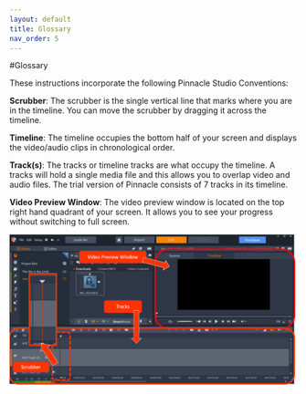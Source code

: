 ```yaml
---
layout: default
title: Glossary
nav_order: 5
---
```


#Glossary

These instructions incorporate the following Pinnacle Studio Conventions: 

**Scrubber**: The scrubber is the single vertical line that marks where you are in the timeline. You can move the 
scrubber by dragging it across the timeline.  

**Timeline**: The timeline occupies the bottom half of your screen and displays the video/audio clips in chronological order. 

**Track(s)**:  The tracks or timeline tracks are what occupy the timeline. A tracks will hold a single media file 
and this allows you to overlap video and audio files. The trial version of Pinnacle consists of 7 tracks in its timeline. 

**Video Preview Window**: The video preview window is located on the top right hand quadrant of your screen.
It allows you to see your progress without switching to full screen. 

![](images/pinnacle_conventions.png)